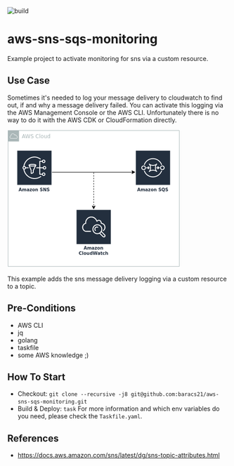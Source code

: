 ![build](https://github.com/baracs21/aws-sns-sqs-monitoring/actions/workflows/build.yml/badge.svg)

# aws-sns-sqs-monitoring

Example project to activate monitoring for sns via a custom resource.

## Use Case

Sometimes it's needed to log your message delivery to cloudwatch to find out, if and why a message delivery failed. You can activate this logging via the AWS Management Console or the AWS CLI. Unfortunately there is no way to do it with the AWS CDK or CloudFormation directly.

![architecture_overview](./docs/arc.png)

This example adds the sns message delivery logging via a custom resource to a topic.

## Pre-Conditions

- AWS CLI
- jq
- golang
- taskfile
- some AWS knowledge ;)

## How To Start

- Checkout: `git clone --recursive -j8 git@github.com:baracs21/aws-sns-sqs-monitoring.git`
- Build & Deploy: `task`
For more information and which env variables do you need, please check the `Taskfile.yaml`.

## References

- https://docs.aws.amazon.com/sns/latest/dg/sns-topic-attributes.html

